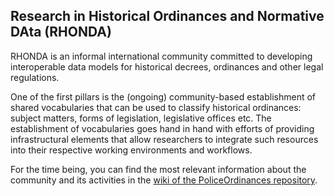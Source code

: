 ##  Research in Historical Ordinances and Normative DAta (RHONDA)

RHONDA is an informal international community committed to developing interoperable data models for historical decrees, ordinances and other legal regulations.

One of the first pillars is the (ongoing) community-based establishment of shared vocabularies that can be used to classify historical ordinances: subject matters, forms of legislation, legislative offices etc. The establishment of vocabularies goes hand in hand with efforts of providing infrastructural elements that allow researchers to integrate such resources into their respective working environments and workflows.

For the time being, you can find the most relevant information about the community and its activities in the [wiki of the PoliceOrdinances repository](https://github.com/rhonda-org/PoliceOrdinances/wiki).
